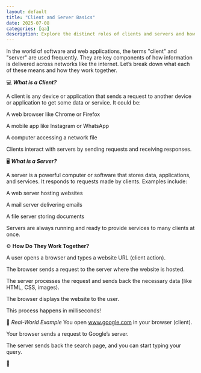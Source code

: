```yaml
---
layout: default
title: "Client and Server Basics"
date: 2025-07-08
categories: [qa]
description: Explore the distinct roles of clients and servers and how they seamlessly exchange information online
---
```


In the world of software and web applications, the terms "client" and "server" are used frequently. They are key components of how information is delivered across networks like the internet. Let’s break down what each of these means and how they work together.

💻 ***What is a Client?***

A client is any device or application that sends a request to another device or application to get some data or service. It could be:

A web browser like Chrome or Firefox

A mobile app like Instagram or WhatsApp

A computer accessing a network file

Clients interact with servers by sending requests and receiving responses.

🖥️ ***What is a Server?***

A server is a powerful computer or software that stores data, applications, and services. It responds to requests made by clients. Examples include:

A web server hosting websites

A mail server delivering emails

A file server storing documents

Servers are always running and ready to provide services to many clients at once.

⚙️ **How Do They Work Together?**

A user opens a browser and types a website URL (client action).

The browser sends a request to the server where the website is hosted.

The server processes the request and sends back the necessary data (like HTML, CSS, images).

The browser displays the website to the user.

This process happens in milliseconds!

📌 *Real-World Example*
You open www.google.com in your browser (client).

Your browser sends a request to Google’s server.

The server sends back the search page, and you can start typing your query.

 🚀
